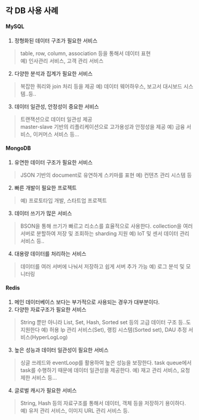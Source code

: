 ## 각 DB 사용 사례

#### MySQL
1. 정형화된 데이터 구조가 필요한 서비스
>table, row, column, association 등을 통해서 데이터 표현  
> 예) 인사관리 서비스, 고객 관리 서비스
2. 다양한 분석과 집계가 필요한 서비스 
> 복잡한 쿼리와 join 처리 등을 제공
> 예) 데이터 웨어하우스, 보고서 대시보드 시스템..등..
3. 데이터 일관성, 안정성이 중요한 서비스
> 트랜잭션으로 데이터 일관성 제공  
> master-slave 기반의 리플리케이션으로 고가용성과 안정성을 제공
> 예) 금융 서비스, 이커머스 서비스 등...


#### MongoDB
1. 유연한 데이터 구조가 필요한 서비스
> JSON 기반의 document로 유연하게 스키마를 표현
> 예) 컨텐츠 관리 시스템 등
2. 빠른 개발이 필요한 프로젝트
> 예) 프로토타입 개발, 스타트업 프로젝트
3. 데이터 쓰기가 많은 서비스
> BSON을 통해 쓰기가 빠르고 리소스를 효율적으로 사용한다.
> collection을 여러 서버로 분할하여 저장 및 조회하는 sharding 지원
> 예) IoT 및 센서 데이터 관리 서비스 등..
4. 대용량 데이터를 처리하는 서비스
> 데이터를 여러 서버에 나눠서 저장하고 쉽게 서버 추가 가능
> 예) 로그 분석 및 모니터링

#### Redis
1. 메인 데이터베이스 보다는 부가적으로 사용되는 경우가 대부분이다.
2. 다양한 자료구조가 필요한 서비스
> String 뿐만 아니라 List, Set, Hash, Sorted set 등의 고급 데이터 구조 등..도 지원한다
> 예) 허용 Ip 관리 서비스(Set), 랭킹 시스템(Sorted set), DAU 추정 서비스(HyperLogLog)
3. 높은 성능과 데이터 일관성이 필요한 서비스
> 싱글 쓰레드와 eventLoop를 활용하여 높은 성능을 보장한다.
> task queue에서 task를 수행하기 때문에 데이터 일관성을 제공한다.
> 예) 재고 관리 서비스, 요청 제한 서비스 등...
4. 글로벌 캐시가 필요한 서비스
> String, Hash 등의 자료구조를 통해서 데이터, 객체 등을 저장하기 용이하다.
> 예) 유저 관리 서비스, 이미지 URL 관리 서비스 등.
